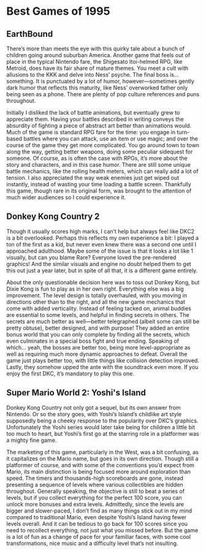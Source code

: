 # Best Games of 1995

## EarthBound

There’s more than meets the eye with this quirky tale about a bunch of children going around suburban America. Another game that feels out of place in the typical Nintendo fare, the Shigesato Itoi-helmed RPG, like Metroid, does have its fair share of mature themes. You meet a cult with allusions to the KKK and delve into Ness’ psyche. The final boss is… something. It is punctuated by a lot of humor, however—sometimes gently dark humor that reflects this maturity, like Ness’ overworked father only being seen as a phone. There are plenty of pop culture references and puns throughout.

Initially I disliked the lack of battle animations, but eventually grew to appreciate them. Having your battles described in writing conveys the absurdity of fighting a piece of abstract art better than animations would. Much of the game is standard RPG fare for the time: you engage in turn-based battles where you can attack, use an item or use magic; and over the course of the game they get more complicated. You go around town to town along the way, getting better weapons, doing some peculiar sidequest for someone. Of course, as is often the case with RPGs, it’s more about the story and characters, and in this case humor. There are still some unique battle mechanics, like the rolling health meters, which can really add a lot of tension. I also appreciated the way weak enemies just get wiped out instantly, instead of wasting your time loading a battle screen. Thankfully this game, though rare in its original form, was brought to the attention of much wider audiences so I could experience it.

## Donkey Kong Country 2

Though it usually scores high marks, I can’t help but always feel like DKC2 is a bit overlooked. Perhaps this reflects my own experience a bit: I played a ton of the first as a kid, but never even knew there was a second one until I approached adulthood. Maybe some of the issue is that it looks a lot like 1 visually, but can you blame Rare? Everyone loved the pre-rendered graphics! And the similar visuals and engine no doubt helped them to get this out just a year later, but in spite of all that, it is a different game entirely.

About the only questionable decision here was to toss out Donkey Kong, but Dixie Kong is fun to play as in her own right. Everything else was a big improvement. The level design is totally overhauled, with you moving in directions other than to the right, and all the new game mechanics that come with added verticality. Instead of feeling tacked on, animal buddies are essential to some levels, and helpful in finding secrets in others. The secrets are much better as well—better telegraphed (albeit some can still be pretty obtuse), better designed, and with purpose! They added an entire bonus world that you can only complete by finding all the secrets, which even culminates in a special boss fight and true ending. Speaking of which… yeah, the bosses are better too, being more level-appropriate as well as requiring much more dynamic approaches to defeat. Overall the game just plays better too, with little things like collision detection improved. Lastly, they somehow upped the ante with the soundtrack even more. If you enjoy the first DKC, it’s mandatory to play this one.

## Super Mario World 2: Yoshi's Island

Donkey Kong Country not only got a sequel, but its own answer from Nintendo. Or so the story goes, with Yoshi’s Island’s childlike art style supposedly being a cheeky response to the popularity over DKC’s graphics. Unfortunately the Yoshi series would later take being for children a little bit too much to heart, but Yoshi’s first go at the starring role in a platformer was a mighty fine game.

The marketing of this game, particularly in the West, was a bit confusing, as it capitalizes on the Mario name, but goes in its own direction. Though still a platformer of course, and with some of the conventions you’d expect from Mario, its main distinction is being focused more around exploration than speed. The timers and thousands-high scoreboards are gone, instead presenting a sequence of levels where various collectibles are hidden throughout. Generally speaking, the objective is still to beat a series of levels, but if you collect everything for the perfect 100 score, you can unlock more bonuses and extra levels. Admittedly, since the levels are bigger and slower-paced, I don’t find as many things stick out in my mind compared to traditional Mario, even despite Yoshi’s Island having fewer levels overall. And it can be tedious to go back for 100 scores since you need to recollect everything, not just what you missed before. But the game is a lot of fun as a change of pace for your familiar faces, with some cool transformations, nice music and a difficulty level that’s not insulting. 